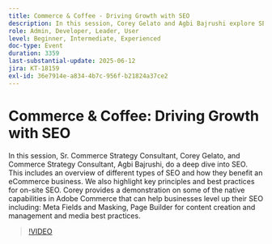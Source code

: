 ```yaml
---
title: Commerce & Coffee - Driving Growth with SEO
description: In this session, Corey Gelato and Agbi Bajrushi explore SEO types, key principles, and Adobe Commerce tools like Meta Fields, Page Builder, and media best practices for eCommerce.
role: Admin, Developer, Leader, User
level: Beginner, Intermediate, Experienced
doc-type: Event
duration: 3359
last-substantial-update: 2025-06-12
jira: KT-18159
exl-id: 36e7914e-a834-4b7c-956f-b21824a37ce2
---
```

# Commerce & Coffee: Driving Growth with SEO

In this session, Sr. Commerce Strategy Consultant, Corey Gelato, and Commerce Strategy Consultant, Agbi Bajrushi, do a deep dive into SEO. This includes an overview of different types of SEO and how they benefit an eCommerce business. We also highlight key principles and best practices for on-site SEO. Corey provides a demonstration on some of the native capabilities in Adobe Commerce that can help businesses level up their SEO including: Meta Fields and Masking, Page Builder for content creation and management and media best practices.

>[!VIDEO](https://video.tv.adobe.com/v/3459039/?learn=on&enablevpops)
